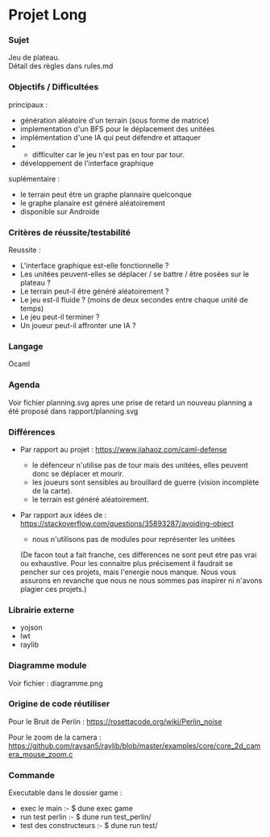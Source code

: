 Projet Long
===============

### Sujet ###
Jeu de plateau.  
Détail des règles dans rules.md

### Objectifs / Difficultées ###
principaux :
- génération aléatoire d'un terrain (sous forme de matrice)
- implementation d'un BFS pour le déplacement des unitées
- implémentation d'une IA qui peut défendre et attaquer 
- - difficulter car le jeu n'est pas en tour par tour.
- développement de l'interface graphique

suplémentaire :
- le terrain peut étre un graphe plannaire quelconque
- le graphe planaire est généré aléatoirement
- disponible sur Androide

### Critères de réussite/testabilité ###
Reussite :
- L'interface graphique est-elle fonctionnelle ?
- Les unitées peuvent-elles se déplacer / se battre / être posées sur le plateau ?
- Le terrain peut-il être généré aléatoirement ?
- Le jeu est-il fluide ? (moins de deux secondes entre chaque unité de temps)
- Le jeu peut-il terminer ?
- Un joueur peut-il affronter une IA ?

### Langage ###
Ocaml 

### Agenda ###
Voir fichier planning.svg
apres une prise de retard un nouveau planning a été proposé dans rapport/planning.svg

### Différences ###
- Par rapport au projet : https://www.jiahaoz.com/caml-defense
  - le défenceur n'utilise pas de tour mais des unitées, elles peuvent donc se déplacer et mourir.
  - les joueurs sont sensibles au brouillard de guerre (vision incomplète de la carte).
  - le terrain est généré aléatoirement.
- Par rapport aux idées de : https://stackoverflow.com/questions/35893287/avoiding-object
  - nous n'utilisons pas de modules pour représenter les unitées

  (De facon tout a fait franche, ces differences ne sont peut etre pas vrai ou exhaustive. Pour les connaitre plus précisement il faudrait se pencher sur ces projets, mais l'energie nous manque. Nous vous assurons en revanche que nous ne nous sommes pas inspirer ni n'avons plagier ces projets.)

### Librairie externe ###  
- yojson
- lwt
- raylib

### Diagramme module ###
Voir fichier : diagramme.png

### Origine de code réutiliser ###
Pour le Bruit de Perlin :
https://rosettacode.org/wiki/Perlin_noise

Pour le zoom de la camera :
https://github.com/raysan5/raylib/blob/master/examples/core/core_2d_camera_mouse_zoom.c

### Commande ###
Executable dans le dossier game :
- exec le main :- $ dune exec game
- run test perlin :- $ dune run test_perlin/
- test des constructeurs :- $ dune run test/
